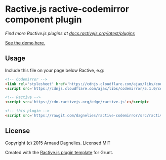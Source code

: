 # Ractive.js ractive-codemirror component plugin

*Find more Ractive.js plugins at [docs.ractivejs.org/latest/plugins](http://docs.ractivejs.org/latest/plugins)*

[See the demo here.](index.html)

## Usage

Include this file on your page below Ractive, e.g:

```html
<!-- Codemirror -->
<link rel='stylesheet' href='https://cdnjs.cloudflare.com/ajax/libs/codemirror/5.1.0/codemirror.css' />
<script src='https://cdnjs.cloudflare.com/ajax/libs/codemirror/5.1.0/codemirror.js'></script>

<!-- Ractive -->
<script src='https://cdn.ractivejs.org/edge/ractive.js'></script>

<!-- this plugin -->
<script src='https://rawgit.com/dagnelies/ractive-codemirror/src/ractive-codemirror.js'></script>
```


## License

Copyright (c) 2015 Arnaud Dagnelies. Licensed MIT

Created with the [Ractive.js plugin template](https://github.com/ractivejs/plugin-template) for Grunt.
